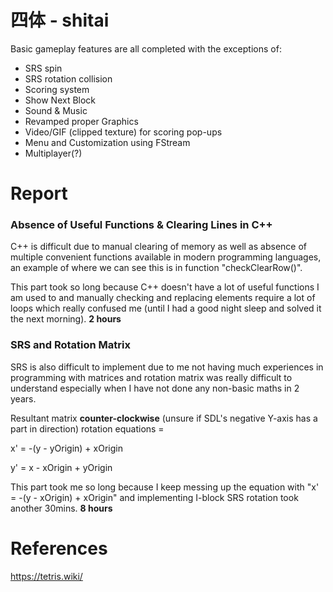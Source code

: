 # 四体 - shitai

Basic gameplay features are all completed with the exceptions of:
- SRS spin
- SRS rotation collision
- Scoring system
- Show Next Block
- Sound & Music
- Revamped proper Graphics
- Video/GIF (clipped texture) for scoring pop-ups
- Menu and Customization using FStream
- Multiplayer(?)

# Report
### Absence of Useful Functions & Clearing Lines in C++
C++ is difficult due to manual clearing of memory as well as absence of multiple convenient functions available in modern programming languages, an example of where we can see this is in function "checkClearRow()".

This part took so long because C++ doesn't have a lot of useful functions I am used to and manually checking and replacing elements require a lot of loops which really confused me (until I had a good night sleep and solved it the next morning).
**2 hours**

### SRS and Rotation Matrix
SRS is also difficult to implement due to me not having much experiences in programming with matrices and rotation matrix was really difficult to understand especially when I have not done any non-basic maths in 2 years.

Resultant matrix __counter-clockwise__ (unsure if SDL's negative Y-axis has a part in direction) rotation equations = 

x' = -(y - yOrigin) + xOrigin

y' = x - xOrigin + yOrigin

This part took me so long because I keep messing up the equation with "x' = -(y - xOrigin) + xOrigin" and implementing I-block SRS rotation took another 30mins.
**8 hours**

# References
https://tetris.wiki/

